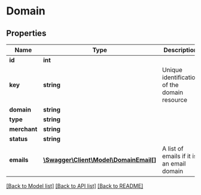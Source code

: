 # Domain

## Properties
Name | Type | Description | Notes
------------ | ------------- | ------------- | -------------
**id** | **int** |  | [optional] 
**key** | **string** | Unique identification of the domain resource | [optional] 
**domain** | **string** |  | [optional] 
**type** | **string** |  | [optional] 
**merchant** | **string** |  | [optional] 
**status** | **string** |  | [optional] 
**emails** | [**\Swagger\Client\Model\DomainEmail[]**](DomainEmail.md) | A list of emails if it is an email domain | [optional] 

[[Back to Model list]](../README.md#documentation-for-models) [[Back to API list]](../README.md#documentation-for-api-endpoints) [[Back to README]](../README.md)


